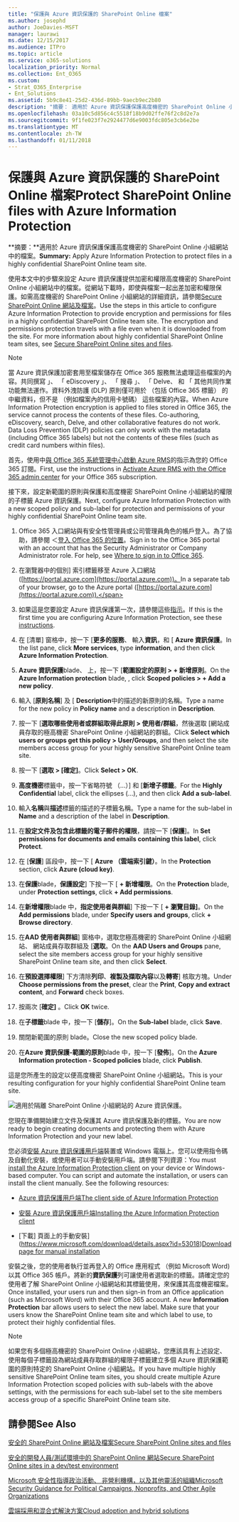 ```yaml
---
title: "保護與 Azure 資訊保護的 SharePoint Online 檔案"
ms.author: josephd
author: JoeDavies-MSFT
manager: laurawi
ms.date: 12/15/2017
ms.audience: ITPro
ms.topic: article
ms.service: o365-solutions
localization_priority: Normal
ms.collection: Ent_O365
ms.custom:
- Strat_O365_Enterprise
- Ent_Solutions
ms.assetid: 5b9c8e41-25d2-436d-89bb-9aecb9ec2b80
description: "摘要： 適用於 Azure 資訊保護保護高度機密的 SharePoint Online 小組網站中的檔案。"
ms.openlocfilehash: 03a10c5d856c4c5518f18b9d02ffe76f2c8d2e7a
ms.sourcegitcommit: 9f1fe023f7e2924477d6e9003fdc805e3cb6e2be
ms.translationtype: MT
ms.contentlocale: zh-TW
ms.lasthandoff: 01/11/2018
---
```

# <a name="protect-sharepoint-online-files-with-azure-information-protection"></a><span data-ttu-id="c3c8d-103">保護與 Azure 資訊保護的 SharePoint Online 檔案</span><span class="sxs-lookup"><span data-stu-id="c3c8d-103">Protect SharePoint Online files with Azure Information Protection</span></span>

 <span data-ttu-id="c3c8d-104">**摘要：**適用於 Azure 資訊保護保護高度機密的 SharePoint Online 小組網站中的檔案。</span><span class="sxs-lookup"><span data-stu-id="c3c8d-104">**Summary:** Apply Azure Information Protection to protect files in a highly confidential SharePoint Online team site.</span></span>
  
<span data-ttu-id="c3c8d-p101">使用本文中的步驟來設定 Azure 資訊保護提供加密和權限高度機密的 SharePoint Online 小組網站中的檔案。從網站下載時，即使與檔案一起出差加密和權限保護。如需高度機密的 SharePoint Online 小組網站的詳細資訊，請參閱[Secure SharePoint Online 網站及檔案](secure-sharepoint-online-sites-and-files.md)。</span><span class="sxs-lookup"><span data-stu-id="c3c8d-p101">Use the steps in this article to configure Azure Information Protection to provide encryption and permissions for files in a highly confidential SharePoint Online team site. The encryption and permissions protection travels with a file even when it is downloaded from the site. For more information about highly confidential SharePoint Online team sites, see [Secure SharePoint Online sites and files](secure-sharepoint-online-sites-and-files.md).</span></span>
  
> [!NOTE]
> <span data-ttu-id="c3c8d-p102">當 Azure 資訊保護加密套用至檔案儲存在 Office 365 服務無法處理這些檔案的內容。共同撰寫 」、 「 eDiscovery 」、 「 搜尋 」、 「 Delve、 和 「 其他共同作業功能無法運作。資料外洩防護 (DLP) 原則僅可用於 （包括 Office 365 標籤） 的中繼資料，但不是 （例如檔案內的信用卡號碼） 這些檔案的內容。</span><span class="sxs-lookup"><span data-stu-id="c3c8d-p102">When Azure Information Protection encryption is applied to files stored in Office 365, the service cannot process the contents of these files. Co-authoring, eDiscovery, search, Delve, and other collaborative features do not work. Data Loss Prevention (DLP) policies can only work with the metadata (including Office 365 labels) but not the contents of these files (such as credit card numbers within files).</span></span> 
  
<span data-ttu-id="c3c8d-111">首先，使用中[與 Office 365 系統管理中心啟動 Azure RMS](https://docs.microsoft.com/information-protection/deploy-use/activate-office365)的指示為您的 Office 365 訂閱。</span><span class="sxs-lookup"><span data-stu-id="c3c8d-111">First, use the instructions in [Activate Azure RMS with the Office 365 admin center](https://docs.microsoft.com/information-protection/deploy-use/activate-office365) for your Office 365 subscription.</span></span>
  
<span data-ttu-id="c3c8d-112">接下來，設定新範圍的原則與保護和高度機密 SharePoint Online 小組網站的權限的子標籤 Azure 資訊保護。</span><span class="sxs-lookup"><span data-stu-id="c3c8d-112">Next, configure Azure Information Protection with a new scoped policy and sub-label for protection and permissions of your highly confidential SharePoint Online team site.</span></span>
  
1. <span data-ttu-id="c3c8d-p103">Office 365 入口網站與有安全性管理員或公司管理員角色的帳戶登入。為了協助，請參閱 ＜[登入 Office 365 的位置](https://support.office.com/Article/Where-to-sign-in-to-Office-365-e9eb7d51-5430-4929-91ab-6157c5a050b4)。</span><span class="sxs-lookup"><span data-stu-id="c3c8d-p103">Sign in to the Office 365 portal with an account that has the Security Administrator or Company Administrator role. For help, see [Where to sign in to Office 365](https://support.office.com/Article/Where-to-sign-in-to-Office-365-e9eb7d51-5430-4929-91ab-6157c5a050b4).</span></span>
    
2. <span data-ttu-id="c3c8d-115">在瀏覽器中的個別] 索引標籤移至 Azure 入口網站 ([https://portal.azure.com](https://portal.azure.com))。</span><span class="sxs-lookup"><span data-stu-id="c3c8d-115">In a separate tab of your browser, go to the Azure portal ([https://portal.azure.com](https://portal.azure.com)).</span></span>
    
3. <span data-ttu-id="c3c8d-116">如果這是您要設定 Azure 資訊保護第一次，請參閱這些[指示](https://docs.microsoft.com/information-protection/deploy-use/configure-policy#to-access-the-azure-information-protection-blade-for-the-first-time)。</span><span class="sxs-lookup"><span data-stu-id="c3c8d-116">If this is the first time you are configuring Azure Information Protection, see these [instructions](https://docs.microsoft.com/information-protection/deploy-use/configure-policy#to-access-the-azure-information-protection-blade-for-the-first-time).</span></span>
    
4. <span data-ttu-id="c3c8d-117">在 [清單] 窗格中，按一下 [**更多的服務**、 輸入**資訊**，和 [ **Azure 資訊保護**。</span><span class="sxs-lookup"><span data-stu-id="c3c8d-117">In the list pane, click **More services**, type **information**, and then click **Azure Information Protection**.</span></span>
    
5. <span data-ttu-id="c3c8d-118">**Azure 資訊保護**blade、 上，按一下 [**範圍設定的原則 > + 新增原則**。</span><span class="sxs-lookup"><span data-stu-id="c3c8d-118">On the **Azure Information protection** blade, , click **Scoped policies > + Add a new policy**.</span></span>
    
6. <span data-ttu-id="c3c8d-119">輸入 [**原則名稱**] 及 [ **Description**中的描述的新原則的名稱。</span><span class="sxs-lookup"><span data-stu-id="c3c8d-119">Type a name for the new policy in **Policy name** and a description in **Description**.</span></span>
    
7. <span data-ttu-id="c3c8d-120">按一下 [**選取哪些使用者或群組取得此原則 > 使用者/群組**，然後選取 [網站成員存取的極高機密 SharePoint Online 小組網站的群組。</span><span class="sxs-lookup"><span data-stu-id="c3c8d-120">Click **Select which users or groups get this policy > User/Groups**, and then select the site members access group for your highly sensitive SharePoint Online team site.</span></span> 
    
8. <span data-ttu-id="c3c8d-121">按一下 [**選取 > [確定]**。</span><span class="sxs-lookup"><span data-stu-id="c3c8d-121">Click **Select > OK**.</span></span>
    
9. <span data-ttu-id="c3c8d-122">**高度機密**標籤中，按一下省略符號 （...）] 和 [**新增子標籤**。</span><span class="sxs-lookup"><span data-stu-id="c3c8d-122">For the **Highly Confidential** label, click the ellipses (…), and then click **Add a sub-label**.</span></span>
    
10. <span data-ttu-id="c3c8d-123">輸入**名稱**與**描述**標籤的描述的子標籤名稱。</span><span class="sxs-lookup"><span data-stu-id="c3c8d-123">Type a name for the sub-label in **Name** and a description of the label in **Description**.</span></span>
    
11. <span data-ttu-id="c3c8d-124">在**設定文件及包含此標籤的電子郵件的權限**，請按一下 [**保護**]。</span><span class="sxs-lookup"><span data-stu-id="c3c8d-124">In **Set permissions for documents and emails containing this label**, click **Protect**.</span></span>
    
12. <span data-ttu-id="c3c8d-125">在 [**保護**] 區段中，按一下 [ **Azure （雲端索引鍵）**。</span><span class="sxs-lookup"><span data-stu-id="c3c8d-125">In the **Protection** section, click **Azure (cloud key)**.</span></span>
    
13. <span data-ttu-id="c3c8d-126">在**保護**blade，**保護設定**] 下按一下 [ **+ 新增權限**。</span><span class="sxs-lookup"><span data-stu-id="c3c8d-126">On the **Protection** blade, under **Protection settings**, click **+ Add permissions**.</span></span>
    
14. <span data-ttu-id="c3c8d-127">在**新增權限**blade 中，**指定使用者與群組**] 下按一下 [ **+ 瀏覽目錄]**。</span><span class="sxs-lookup"><span data-stu-id="c3c8d-127">On the **Add permissions** blade, under **Specify users and groups**, click **+ Browse directory**.</span></span>
    
15. <span data-ttu-id="c3c8d-128">在**AAD 使用者與群組**] 窗格中，選取您極高機密的 SharePoint Online 小組網站、 網站成員存取群組及 [**選取**。</span><span class="sxs-lookup"><span data-stu-id="c3c8d-128">On the **AAD Users and Groups** pane, select the site members access group for your highly sensitive SharePoint Online team site, and then click **Select**.</span></span>
    
16. <span data-ttu-id="c3c8d-129">在**預設選擇權限**] 下方清除**列印**、**複製及擷取內容**以及**轉寄**] 核取方塊。</span><span class="sxs-lookup"><span data-stu-id="c3c8d-129">Under **Choose permissions from the preset**, clear the **Print**, **Copy and extract content**, and **Forward** check boxes.</span></span>
    
17. <span data-ttu-id="c3c8d-130">按兩次 [**確定]** 。</span><span class="sxs-lookup"><span data-stu-id="c3c8d-130">Click **OK** twice.</span></span>
    
18. <span data-ttu-id="c3c8d-131">在**子標籤**blade 中，按一下 [**儲存**]。</span><span class="sxs-lookup"><span data-stu-id="c3c8d-131">On the **Sub-label** blade, click **Save**.</span></span>
    
19. <span data-ttu-id="c3c8d-132">關閉新範圍的原則 blade。</span><span class="sxs-lookup"><span data-stu-id="c3c8d-132">Close the new scoped policy blade.</span></span>
    
20. <span data-ttu-id="c3c8d-133">在**Azure 資訊保護-範圍的原則**blade 中，按一下 [**發佈**]。</span><span class="sxs-lookup"><span data-stu-id="c3c8d-133">On the **Azure Information protection - Scoped policies** blade, click **Publish**.</span></span>
    
<span data-ttu-id="c3c8d-134">這是您所產生的設定以便高度機密 SharePoint Online 小組網站。</span><span class="sxs-lookup"><span data-stu-id="c3c8d-134">This is your resulting configuration for your highly confidential SharePoint Online team site.</span></span>
  
![適用於隔離 SharePoint Online 小組網站的 Azure 資訊保護。](images/8cc92aa4-e7bc-4c2f-a4a4-3b034b21aebf.png)
  
<span data-ttu-id="c3c8d-136">您現在準備開始建立文件及保護其 Azure 資訊保護及新的標籤。</span><span class="sxs-lookup"><span data-stu-id="c3c8d-136">You are now ready to begin creating documents and protecting them with Azure Information Protection and your new label.</span></span>
  
<span data-ttu-id="c3c8d-p104">您必須[安裝 Azure 資訊保護用戶端](https://docs.microsoft.com/information-protection/rms-client/install-client-app)裝置或 Windows 電腦上。您可以使用指令碼及自動化安裝，或使用者可以手動安裝用戶端。請參閱下列資源：</span><span class="sxs-lookup"><span data-stu-id="c3c8d-p104">You must [install the Azure Information Protection client](https://docs.microsoft.com/information-protection/rms-client/install-client-app) on your device or Windows-based computer. You can script and automate the installation, or users can install the client manually. See the following resources:</span></span>
  
- [<span data-ttu-id="c3c8d-140">Azure 資訊保護用戶端</span><span class="sxs-lookup"><span data-stu-id="c3c8d-140">The client side of Azure Information Protection</span></span>](https://docs.microsoft.com/information-protection/rms-client/use-client)
    
- [<span data-ttu-id="c3c8d-141">安裝 Azure 資訊保護用戶端</span><span class="sxs-lookup"><span data-stu-id="c3c8d-141">Installing the Azure Information Protection client</span></span>](https://docs.microsoft.com/information-protection/rms-client/client-admin-guide)
    
- <span data-ttu-id="c3c8d-142">[下載] 頁面上的手動安裝](https://www.microsoft.com/download/details.aspx?id=53018)</span><span class="sxs-lookup"><span data-stu-id="c3c8d-142">[Download page for manual installation](https://www.microsoft.com/download/details.aspx?id=53018)</span></span>
    
<span data-ttu-id="c3c8d-p105">安裝之後，您的使用者執行並再登入的 Office 應用程式 （例如 Microsoft Word) 以其 Office 365 帳戶。將新的**資訊保護**列可讓使用者選取新的標籤。請確定您的使用者了解 SharePoint Online 小組網站和其標籤使用，來保護其高度機密檔案。</span><span class="sxs-lookup"><span data-stu-id="c3c8d-p105">Once installed, your users run and then sign-in from an Office application (such as Microsoft Word) with their Office 365 account. A new **Information Protection** bar allows users to select the new label. Make sure that your users know the SharePoint Online team site and which label to use, to protect their highly confidential files.</span></span>
  
> [!NOTE]
> <span data-ttu-id="c3c8d-146">如果您有多個極高機密的 SharePoint Online 小組網站，您應該具有上述設定、 使用每個子標籤設為網站成員存取群組的權限子標籤建立多個 Azure 資訊保護範圍的原則特定的 SharePoint Online 小組網站。</span><span class="sxs-lookup"><span data-stu-id="c3c8d-146">If you have multiple highly sensitive SharePoint Online team sites, you should create multiple Azure Information Protection scoped policies with sub-labels with the above settings, with the permissions for each sub-label set to the site members access group of a specific SharePoint Online team site.</span></span> 
  
## <a name="see-also"></a><span data-ttu-id="c3c8d-147">請參閱</span><span class="sxs-lookup"><span data-stu-id="c3c8d-147">See Also</span></span>

[<span data-ttu-id="c3c8d-148">安全的 SharePoint Online 網站及檔案</span><span class="sxs-lookup"><span data-stu-id="c3c8d-148">Secure SharePoint Online sites and files</span></span>](secure-sharepoint-online-sites-and-files.md)
  
[<span data-ttu-id="c3c8d-149">安全的開發人員/測試環境中的 SharePoint Online 網站</span><span class="sxs-lookup"><span data-stu-id="c3c8d-149">Secure SharePoint Online sites in a dev/test environment</span></span>](secure-sharepoint-online-sites-in-a-dev-test-environment.md)
  
[<span data-ttu-id="c3c8d-150">Microsoft 安全性指導政治活動、 非營利機構，以及其他靈活的組織</span><span class="sxs-lookup"><span data-stu-id="c3c8d-150">Microsoft Security Guidance for Political Campaigns, Nonprofits, and Other Agile Organizations</span></span>](microsoft-security-guidance-for-political-campaigns-nonprofits-and-other-agile-o.md)
  
[<span data-ttu-id="c3c8d-151">雲端採用和混合式解決方案</span><span class="sxs-lookup"><span data-stu-id="c3c8d-151">Cloud adoption and hybrid solutions</span></span>](cloud-adoption-and-hybrid-solutions.md)




